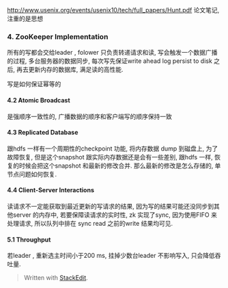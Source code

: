 http://www.usenix.org/events/usenix10/tech/full_papers/Hunt.pdf
论文笔记, 注重的是思想
### 4. ZooKeeper Implementation
所有的写都会交给leader , folower 只负责转递请求和读, 写会触发一个数据广播的过程, 多台服务器的数据同步, 每次写先保证write ahead log persist to disk 之后, 再去更新内存的数据库, 满足读的高性能. 

写是如何保证幂等的

#### 4.2 Atomic Broadcast
是强顺序一致性的, 广播数据的顺序和客户端写的顺序保持一致

#### 4.3 Replicated Database
跟hdfs 一样有一个周期性的checkpoint 功能, 将内存数据 dump 到磁盘上, 为了故障恢复, 但是这个snapshot 跟实际内存数据还是会有一些差别, 跟hdfs 一样, 恢复的时候会把这个snapshot 和最新的修改合并. 那么最新的修改是怎么存储的, 单节点问题如何恢复. 

#### 4.4 Client-Server Interactions
读请求不一定能获取到最近更新的写请求的结果, 因为写的结果可能还没同步到其他server 的内存中, 若要保障读请求的实时性, zk 实现了sync, 
因为使用FIFO 来处理请求, 所以队列中排在 sync read 之前的write 结果均可见. 

#### 5.1 Throughput
若leader , 重新选主时间小于200 ms, 挂掉少数台leader 不影响写入, 只会降低吞吐量. 














> Written with [StackEdit](https://stackedit.io/).
<!--stackedit_data:
eyJoaXN0b3J5IjpbLTg1NjMyMDIwMCw3ODIwNTk4LDE3MjY0OT
EzNTEsMTE4OTU0NDEwMSw3NDk3MzAxOTIsLTE4NTcyMjg2Mzdd
fQ==
-->